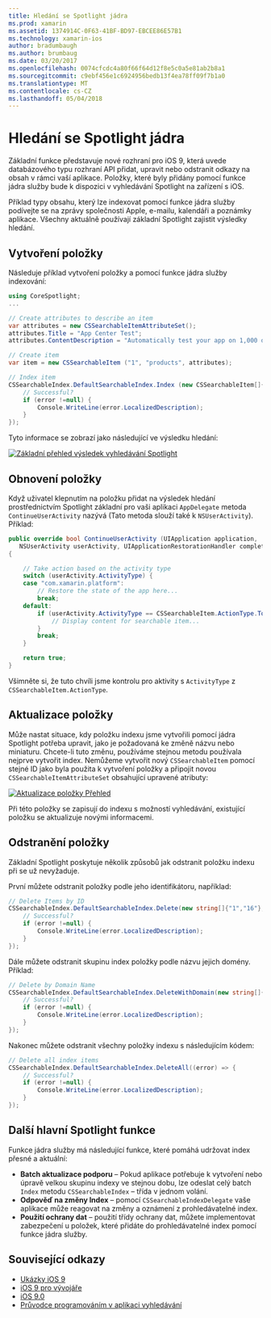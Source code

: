 ```yaml
---
title: Hledání se Spotlight jádra
ms.prod: xamarin
ms.assetid: 1374914C-0F63-41BF-BD97-EBCEE86E57B1
ms.technology: xamarin-ios
author: bradumbaugh
ms.author: brumbaug
ms.date: 03/20/2017
ms.openlocfilehash: 0074cfcdc4a80f66f64d12f8e5c0a5e81ab2b8a1
ms.sourcegitcommit: c9ebf456e1c6924956bedb13f4ea78ff09f7b1a0
ms.translationtype: MT
ms.contentlocale: cs-CZ
ms.lasthandoff: 05/04/2018
---
```

# <a name="search-with-core-spotlight"></a>Hledání se Spotlight jádra

Základní funkce představuje nové rozhraní pro iOS 9, která uvede databázového typu rozhraní API přidat, upravit nebo odstranit odkazy na obsah v rámci vaší aplikace. Položky, které byly přidány pomocí funkce jádra služby bude k dispozici v vyhledávání Spotlight na zařízení s iOS.

Příklad typy obsahu, který lze indexovat pomocí funkce jádra služby podívejte se na zprávy společnosti Apple, e-mailu, kalendáři a poznámky aplikace. Všechny aktuálně používají základní Spotlight zajistit výsledky hledání.

## <a name="creating-an-item"></a>Vytvoření položky

Následuje příklad vytvoření položky a pomocí funkce jádra služby indexování:

```csharp
using CoreSpotlight;
...

// Create attributes to describe an item
var attributes = new CSSearchableItemAttributeSet();
attributes.Title = "App Center Test";
attributes.ContentDescription = "Automatically test your app on 1,000 devices in the cloud.";

// Create item
var item = new CSSearchableItem ("1", "products", attributes);

// Index item
CSSearchableIndex.DefaultSearchableIndex.Index (new CSSearchableItem[]{ item }, (error) => {
    // Successful?
    if (error !=null) {
        Console.WriteLine(error.LocalizedDescription);
    }
});
```

Tyto informace se zobrazí jako následující ve výsledku hledání:

[![](corespotlight-images/corespotlight01.png "Základní přehled výsledek vyhledávání Spotlight")](corespotlight-images/corespotlight01.png#lightbox)

## <a name="restoring-an-item"></a>Obnovení položky

Když uživatel klepnutím na položku přidat na výsledek hledání prostřednictvím Spotlight základní pro vaši aplikaci `AppDelegate` metoda `ContinueUserActivity` nazývá (Tato metoda slouží také k `NSUserActivity`). Příklad:

```csharp
public override bool ContinueUserActivity (UIApplication application,
   NSUserActivity userActivity, UIApplicationRestorationHandler completionHandler)
{

    // Take action based on the activity type
    switch (userActivity.ActivityType) {
    case "com.xamarin.platform":
        // Restore the state of the app here...
        break;
    default:
        if (userActivity.ActivityType == CSSearchableItem.ActionType.ToString ()) {
            // Display content for searchable item...
        }
        break;
    }

    return true;
}
```

Všimněte si, že tuto chvíli jsme kontrolu pro aktivity s `ActivityType` z `CSSearchableItem.ActionType`.

## <a name="updating-an-item"></a>Aktualizace položky

Může nastat situace, kdy položku indexu jsme vytvořili pomocí jádra Spotlight potřeba upravit, jako je požadovaná ke změně názvu nebo miniaturu. Chcete-li tuto změnu, používáme stejnou metodu používala nejprve vytvořit index.
Nemůžeme vytvořit nový `CSSearchableItem` pomocí stejné ID jako byla použita k vytvoření položky a připojit novou `CSSearchableItemAttributeSet` obsahující upravené atributy:

[![](corespotlight-images/corespotlight02.png "Aktualizace položky Přehled")](corespotlight-images/corespotlight02.png#lightbox)

Při této položky se zapisují do indexu s možností vyhledávání, existující položku se aktualizuje novými informacemi.

## <a name="deleting-an-item"></a>Odstranění položky

Základní Spotlight poskytuje několik způsobů jak odstranit položku indexu při se už nevyžaduje.

První můžete odstranit položky podle jeho identifikátoru, například:

```csharp
// Delete Items by ID
CSSearchableIndex.DefaultSearchableIndex.Delete(new string[]{"1","16"},(error) => {
    // Successful?
    if (error !=null) {
        Console.WriteLine(error.LocalizedDescription);
    }
});
```

Dále můžete odstranit skupinu index položky podle názvu jejich domény. Příklad:

```csharp
// Delete by Domain Name
CSSearchableIndex.DefaultSearchableIndex.DeleteWithDomain(new string[]{"domain-name"},(error) => {
    // Successful?
    if (error !=null) {
        Console.WriteLine(error.LocalizedDescription);
    }
});
```

Nakonec můžete odstranit všechny položky indexu s následujícím kódem:

```csharp
// Delete all index items
CSSearchableIndex.DefaultSearchableIndex.DeleteAll((error) => {
    // Successful?
    if (error !=null) {
        Console.WriteLine(error.LocalizedDescription);
    }
});
```
## <a name="additional-core-spotlight-features"></a>Další hlavní Spotlight funkce

Funkce jádra služby má následující funkce, které pomáhá udržovat index přesné a aktuální:

- **Batch aktualizace podporu** – Pokud aplikace potřebuje k vytvoření nebo úpravě velkou skupinu indexy ve stejnou dobu, lze odeslat celý batch `Index` metodu `CSSearchableIndex` – třída v jednom volání.
- **Odpověď na změny Index** – pomocí `CSSearchableIndexDelegate` vaše aplikace může reagovat na změny a oznámení z prohledávatelné index.
- **Použití ochrany dat** – použití třídy ochrany dat, můžete implementovat zabezpečení u položek, které přidáte do prohledávatelné index pomocí funkce jádra služby.



## <a name="related-links"></a>Související odkazy

- [Ukázky iOS 9](https://developer.xamarin.com/samples/ios/iOS9/)
- [iOS 9 pro vývojáře](https://developer.apple.com/ios/pre-release/)
- [iOS 9.0](https://developer.apple.com/library/prerelease/ios/releasenotes/General/WhatsNewIniOS/Articles/iOS9.html)
- [Průvodce programováním v aplikaci vyhledávání](https://developer.apple.com/library/prerelease/ios/documentation/General/Conceptual/AppSearch/index.html#//apple_ref/doc/uid/TP40016308)
